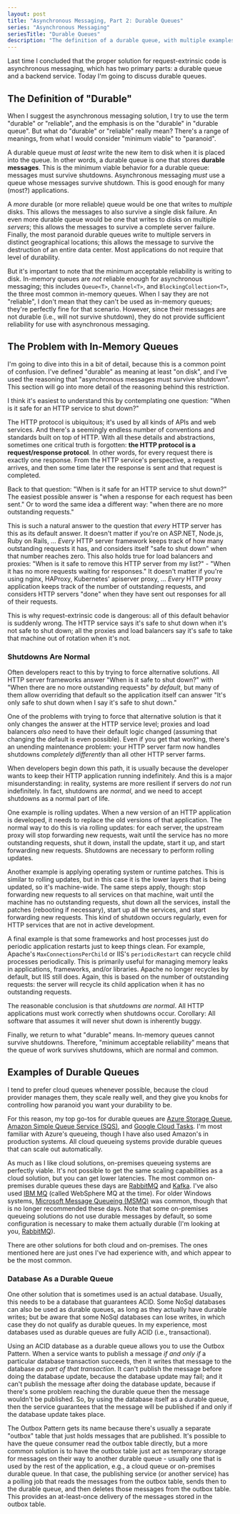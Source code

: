 ```yaml
---
layout: post
title: "Asynchronous Messaging, Part 2: Durable Queues"
series: "Asynchronous Messaging"
seriesTitle: "Durable Queues"
description: "The definition of a durable queue, with multiple examples."
---
```


Last time I concluded that the proper solution for request-extrinsic code is asynchronous messaging, which has two primary parts: a durable queue and a backend service. Today I'm going to discuss durable queues.

## The Definition of "Durable"

When I suggest the asynchronous messaging solution, I try to use the term "durable" or "reliable", and the emphasis is on the "durable" in "durable queue". But what do "durable" or "reliable" really mean? There's a range of meanings, from what I would consider "minimum viable" to "paranoid".

A durable queue must *at least* write the new item to disk when it is placed into the queue. In other words, a durable queue is one that stores **durable messages**. This is the minimum viable behavior for a durable queue: messages must survive shutdowns. Asynchronous messaging *must* use a queue whose messages survive shutdown. This is good enough for many (most?) applications.

A *more* durable (or more reliable) queue would be one that writes to *multiple* disks. This allows the messages to also survive a single disk failure. An even more durable queue would be one that writes to disks on multiple *servers*; this allows the messages to survive a complete server failure. Finally, the most paranoid durable queues write to multiple servers in distinct geographical locations; this allows the message to survive the destruction of an entire data center. Most applications do not require that level of durability.

But it's important to note that the minimum acceptable reliability is writing to disk. In-memory queues are *not* reliable enough for asynchronous messaging; this includes `Queue<T>`, `Channel<T>`, and `BlockingCollection<T>`, the three most common in-memory queues. When I say they are not "reliable", I don't mean that they can't be used as in-memory queues; they're perfectly fine for that scenario. However, since their messages are not durable (i.e., will not survive shutdown), they do not provide sufficient reliability for use with asynchronous messaging.

## The Problem with In-Memory Queues

I'm going to dive into this in a bit of detail, because this is a common point of confusion. I've defined "durable" as meaning at least "on disk", and I've used the reasoning that "asynchronous messages must survive shutdown". This section will go into more detail of the reasoning behind this restriction.

I think it's easiest to understand this by contemplating one question: "When is it safe for an HTTP service to shut down?"

The HTTP protocol is ubiquitous; it's used by all kinds of APIs and web services. And there's a seemingly endless number of conventions and standards built on top of HTTP. With all these details and abstractions, sometimes one critical truth is forgotten: **the HTTP protocol is a request/response protocol**. In other words, for every request there is exactly one response. From the HTTP service's perspective, a request arrives, and then some time later the response is sent and that request is completed.

Back to that question: "When is it safe for an HTTP service to shut down?" The easiest possible answer is "when a response for each request has been sent." Or to word the same idea a different way: "when there are no more outstanding requests."

This is such a natural answer to the question that *every* HTTP server has this as its default answer. It doesn't matter if you're on ASP.NET, Node.js, Ruby on Rails, ... *Every* HTTP server framework keeps track of how many outstanding requests it has, and considers itself "safe to shut down" when that number reaches zero. This also holds true for load balancers and proxies: "When is it safe to remove this HTTP server from my list?" - "When it has no more requests waiting for responses." It doesn't matter if you're using nginx, HAProxy, Kubernetes' apiserver proxy, ... *Every* HTTP proxy application keeps track of the number of outstanding requests, and considers HTTP servers "done" when they have sent out responses for all of their requests.

This is why request-extrinsic code is dangerous: all of this default behavior is suddenly wrong. The HTTP service says it's safe to shut down when it's not safe to shut down; all the proxies and load balancers say it's safe to take that machine out of rotation when it's not.

### Shutdowns Are Normal

Often developers react to this by trying to force alternative solutions. All HTTP server frameworks answer "When is it safe to shut down?" with "When there are no more outstanding requests" *by default*, but many of them allow overriding that default so the application itself can answer "It's only safe to shut down when I say it's safe to shut down."

One of the problems with trying to force that alternative solution is that it only changes the answer at the HTTP service level; proxies and load balancers *also* need to have their default logic changed (assuming that changing the default is even possible). Even if you get that working, there's an unending maintenance problem: your HTTP server farm now handles shutdowns *completely differently* than all other HTTP server farms.

When developers begin down this path, it is usually because the developer wants to keep their HTTP application running indefinitely. And this is a major misunderstanding: in reality, systems are more resilient if servers do *not* run indefinitely. In fact, shutdowns are *normal*, and we need to accept shutdowns as a normal part of life.

One example is rolling updates. When a new version of an HTTP application is developed, it needs to replace the old versions of that application. The normal way to do this is via rolling updates: for each server, the upstream proxy will stop forwarding new requests, wait until the service has no more outstanding requests, shut it down, install the update, start it up, and start forwarding new requests. Shutdowns are necessary to perform rolling updates.

Another example is applying operating system or runtime patches. This is similar to rolling updates, but in this case it is the lower layers that is being updated, so it's machine-wide. The same steps apply, though: stop forwarding new requests to all services on that machine, wait until the machine has no outstanding requests, shut down all the services, install the patches (rebooting if necessary), start up all the services, and start forwarding new requests. This kind of shutdown occurs regularly, even for HTTP services that are not in active development.

A final example is that some frameworks and host processes just do periodic application restarts just to keep things clean. For example, Apache's `MaxConnectionsPerChild` or IIS's `periodicRestart` can recycle child processes periodically. This is primarily useful for managing memory leaks in applications, frameworks, and/or libraries. Apache no longer recycles by default, but IIS still does. Again, this is based on the number of outstanding requests: the server will recycle its child application when it has no outstanding requests.

The reasonable conclusion is that *shutdowns are normal*. All HTTP applications must work correctly when shutdowns occur. Corollary: All software that assumes it will never shut down is inherently buggy.

Finally, we return to what "durable" means. In-memory queues cannot survive shutdowns. Therefore, "minimum acceptable reliability" means that the queue of work survives shutdowns, which are normal and common.

## Examples of Durable Queues

I tend to prefer cloud queues whenever possible, because the cloud provider manages them, they scale really well, and they give you knobs for controlling how paranoid you want your durability to be.

For this reason, my top go-tos for durable queues are [Azure Storage Queue](https://azure.microsoft.com/en-us/services/storage/queues/), [Amazon Simple Queue Service (SQS)](https://aws.amazon.com/sqs/), and [Google Cloud Tasks](https://cloud.google.com/tasks). I'm most familiar with Azure's queueing, though I have also used Amazon's in production systems. All cloud queueing systems provide durable queues that can scale out automatically.

As much as I like cloud solutions, on-premises queueing systems are perfectly viable. It's not possible to get the same scaling capabilities as a cloud solution, but you can get lower latencies. The most common on-premises durable queues these days are [RabbitMQ](https://www.rabbitmq.com/) and [Kafka](https://kafka.apache.org/documentation/). I've also used [IBM MQ](https://www.ibm.com/products/mq) (called WebSphere MQ at the time). For older Windows systems, [Microsoft Message Queueing (MSMQ)](https://docs.microsoft.com/en-us/previous-versions/windows/desktop/msmq/ms711472(v=vs.85)) was common, though that is no longer recommended these days. Note that some on-premises queueing solutions do not use durable messages by default, so some configuration is necessary to make them actually durable (I'm looking at you, [RabbitMQ](https://www.rabbitmq.com/queues.html#durability)).

There are other solutions for both cloud and on-premises. The ones mentioned here are just ones I've had experience with, and which appear to be the most common.

### Database As a Durable Queue

One other solution that is sometimes used is an actual database. Usually, this needs to be a database that guarantees ACID. Some NoSql databases can also be used as durable queues, as long as they actually have durable writes; but be aware that some NoSql databases can lose writes, in which case they do not qualify as durable queues. In my experience, most databases used as durable queues are fully ACID (i.e., transactional).

Using an ACID database as a durable queue allows you to use the Outbox Pattern. When a service wants to publish a message *if and only if* a particular database transaction succeeds, then it writes that message to the database *as part of that transaction*. It can't publish the message before doing the database update, because the database update may fail; and it can't publish the message after doing the database update, because if there's some problem reaching the durable queue then the message wouldn't be published. So, by using the database itself as a durable queue, then the service guarantees that the message will be published if and only if the database update takes place.

The Outbox Pattern gets its name because there's usually a separate "outbox" table that just holds messages that are published. It's possible to have the queue consumer read the outbox table directly, but a more common solution is to have the outbox table just act as temporary storage for messages on their way to another durable queue - usually one that is used by the rest of the application, e.g., a cloud queue or on-premises durable queue. In that case, the publishing service (or another service) has a polling job that reads the messages from the outbox table, sends then to the durable queue, and then deletes those messages from the outbox table. This provides an at-least-once delivery of the messages stored in the outbox table.
